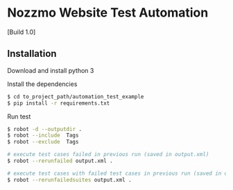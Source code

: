# Nozzmo Website Test Automation
[Build 1.0]

## Installation

Download and install python 3

Install the dependencies 

```sh
$ cd to_project_path/automation_test_example
$ pip install -r requirements.txt
```


Run test 
```sh
$ robot -d --outputdir .   
$ robot --include  Tags
$ robot --exclude  Tags 

# execute test cases failed in previous run (saved in output.xml)
$ robot --rerunfailed output.xml .

# execute test cases with failed test cases in previous run (saved in output.xml)
$ robot --rerunfailedsuites output.xml .
